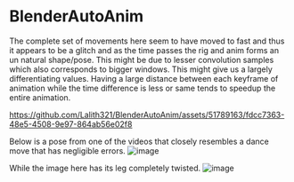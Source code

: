 # BlenderAutoAnim


The complete set of movements here seem to have moved to fast and thus it appears to be a glitch and as the time passes the rig and anim forms an un natural shape/pose.
This might be due to lesser convolution samples which also corresponds to bigger windows. This might give us a largely differentiating values. Having a large distance between each keyframe of animation while the time difference is less or same tends to speedup the entire animation.

https://github.com/Lalith321/BlenderAutoAnim/assets/51789163/fdcc7363-48e5-4508-9e97-864ab56e02f8

Below is a pose from one of the videos that closely resembles a dance move that has negligible errors.
![image](https://github.com/Lalith321/BlenderAutoAnim/assets/51789163/7b383639-7b29-469a-add6-70604cb46613)

While the image here has its leg completely twisted.
![image](https://github.com/Lalith321/BlenderAutoAnim/assets/51789163/1d2b7757-3705-428a-a0f3-fbc34000a042)




